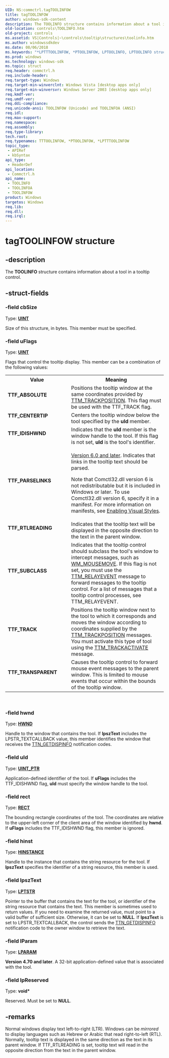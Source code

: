 ```yaml
---
UID: NS:commctrl.tagTOOLINFOW
title: tagTOOLINFOW
author: windows-sdk-content
description: The TOOLINFO structure contains information about a tool in a tooltip control.
old-location: controls\TOOLINFO.htm
old-project: controls
ms.assetid: VS|Controls|~\controls\tooltip\structures\toolinfo.htm
ms.author: windowssdkdev
ms.date: 08/06/2018
ms.keywords: "*LPTTTOOLINFOW, *PTOOLINFOW, LPTOOLINFO, LPTOOLINFO structure pointer [Windows Controls], PTOOLINFO, PTOOLINFO structure pointer [Windows Controls], TOOLINFO, TOOLINFO structure [Windows Controls], TOOLINFOA, TOOLINFOW, TTF_ABSOLUTE, TTF_CENTERTIP, TTF_IDISHWND, TTF_PARSELINKS, TTF_RTLREADING, TTF_SUBCLASS, TTF_TRACK, TTF_TRANSPARENT, TTTOOLINFO, TTTOOLINFOA, TTTOOLINFOW, _win32_TOOLINFO, _win32_TOOLINFO_cpp, commctrl/LPTOOLINFO, commctrl/PTOOLINFO, commctrl/TOOLINFO, commctrl/TOOLINFOA, commctrl/TOOLINFOW, controls.TOOLINFO, controls._win32_TOOLINFO, tagTOOLINFOW"
ms.prod: windows
ms.technology: windows-sdk
ms.topic: struct
req.header: commctrl.h
req.include-header: 
req.target-type: Windows
req.target-min-winverclnt: Windows Vista [desktop apps only]
req.target-min-winversvr: Windows Server 2003 [desktop apps only]
req.kmdf-ver: 
req.umdf-ver: 
req.ddi-compliance: 
req.unicode-ansi: TOOLINFOW (Unicode) and TOOLINFOA (ANSI)
req.idl: 
req.max-support: 
req.namespace: 
req.assembly: 
req.type-library: 
tech.root: 
req.typenames: TTTOOLINFOW, *PTOOLINFOW, *LPTTTOOLINFOW
topic_type:
 - APIRef
 - kbSyntax
api_type:
 - HeaderDef
api_location:
 - Commctrl.h
api_name:
 - TOOLINFO
 - TOOLINFOA
 - TOOLINFOW
product: Windows
targetos: Windows
req.lib: 
req.dll: 
req.irql: 
---
```


# tagTOOLINFOW structure


## -description


The <b>TOOLINFO</b> structure contains information about a tool in a tooltip control.


## -struct-fields




### -field cbSize

Type: <b><a href="https://msdn.microsoft.com/4553cafc-450e-4493-a4d4-cb6e2f274d46">UINT</a></b>

Size of this structure, in bytes. This member must be specified. 


### -field uFlags

Type: <b><a href="https://msdn.microsoft.com/4553cafc-450e-4493-a4d4-cb6e2f274d46">UINT</a></b>

Flags that control the tooltip display. This member can be a combination of the following values: 

<table>
<tr>
<th>Value</th>
<th>Meaning</th>
</tr>
<tr>
<td width="40%"><a id="TTF_ABSOLUTE"></a><a id="ttf_absolute"></a><dl>
<dt><b>TTF_ABSOLUTE</b></dt>
</dl>
</td>
<td width="60%">
Positions the tooltip window at the same coordinates provided by <a href="https://msdn.microsoft.com/en-us/library/Bb760422(v=VS.85).aspx">TTM_TRACKPOSITION</a>. This flag must be used with the TTF_TRACK flag. 

</td>
</tr>
<tr>
<td width="40%"><a id="TTF_CENTERTIP"></a><a id="ttf_centertip"></a><dl>
<dt><b>TTF_CENTERTIP</b></dt>
</dl>
</td>
<td width="60%">
Centers the tooltip window below the tool specified by the <b>uId</b> member. 

</td>
</tr>
<tr>
<td width="40%"><a id="TTF_IDISHWND"></a><a id="ttf_idishwnd"></a><dl>
<dt><b>TTF_IDISHWND</b></dt>
</dl>
</td>
<td width="60%">
Indicates that the <b>uId</b> member is the window handle to the tool. If this flag is not set, <b>uId</b> is the tool's identifier. 

</td>
</tr>
<tr>
<td width="40%"><a id="TTF_PARSELINKS"></a><a id="ttf_parselinks"></a><dl>
<dt><b>TTF_PARSELINKS</b></dt>
</dl>
</td>
<td width="60%">

<a href="https://msdn.microsoft.com/1B524A91-B433-4968-9546-8A6AFB67E89C">Version 6.0 and later</a>. Indicates that links in the tooltip text should be parsed.
                        
                        

Note that Comctl32.dll version 6 is not redistributable but it is included in Windows or later. To use Comctl32.dll version 6, specify it in a manifest. For more information on manifests, see <a href="https://msdn.microsoft.com/en-us/library/Bb773175(v=VS.85).aspx">Enabling Visual Styles</a>.

</td>
</tr>
<tr>
<td width="40%"><a id="TTF_RTLREADING"></a><a id="ttf_rtlreading"></a><dl>
<dt><b>TTF_RTLREADING</b></dt>
</dl>
</td>
<td width="60%">
Indicates that the tooltip text will be displayed in the opposite direction to the text in the parent window. 

</td>
</tr>
<tr>
<td width="40%"><a id="TTF_SUBCLASS"></a><a id="ttf_subclass"></a><dl>
<dt><b>TTF_SUBCLASS</b></dt>
</dl>
</td>
<td width="60%">
Indicates that the tooltip control should subclass the tool's window to intercept messages, such as <a href="https://msdn.microsoft.com/en-us/library/ms645616(v=VS.85).aspx">WM_MOUSEMOVE</a>. If this flag is not set, you must use the <a href="https://msdn.microsoft.com/en-us/library/Bb760403(v=VS.85).aspx">TTM_RELAYEVENT</a> message to forward messages to the tooltip control. For a list of messages that a tooltip control processes, see TTM_RELAYEVENT. 

</td>
</tr>
<tr>
<td width="40%"><a id="TTF_TRACK"></a><a id="ttf_track"></a><dl>
<dt><b>TTF_TRACK</b></dt>
</dl>
</td>
<td width="60%">
Positions the tooltip window next to the tool to which it corresponds and moves the window according to coordinates supplied by the <a href="https://msdn.microsoft.com/en-us/library/Bb760422(v=VS.85).aspx">TTM_TRACKPOSITION</a> messages. You must activate this type of tool using the <a href="https://msdn.microsoft.com/en-us/library/Bb760421(v=VS.85).aspx">TTM_TRACKACTIVATE</a> message. 

</td>
</tr>
<tr>
<td width="40%"><a id="TTF_TRANSPARENT"></a><a id="ttf_transparent"></a><dl>
<dt><b>TTF_TRANSPARENT</b></dt>
</dl>
</td>
<td width="60%">
Causes the tooltip control to forward mouse event messages to the parent window. This is limited to mouse events that occur within the bounds of the tooltip window. 

</td>
</tr>
</table>
 


### -field hwnd

Type: <b><a href="https://msdn.microsoft.com/4553cafc-450e-4493-a4d4-cb6e2f274d46">HWND</a></b>

Handle to the window that contains the tool. If <b>lpszText</b> includes the LPSTR_TEXTCALLBACK value, this member identifies the window that receives the <a href="https://msdn.microsoft.com/en-us/library/Bb760269(v=VS.85).aspx">TTN_GETDISPINFO</a> notification codes.


### -field uId

Type: <b><a href="https://msdn.microsoft.com/4553cafc-450e-4493-a4d4-cb6e2f274d46">UINT_PTR</a></b>

Application-defined identifier of the tool. If <b>uFlags</b> includes the TTF_IDISHWND flag, <b>uId</b> must specify the window handle to the tool. 


### -field rect

Type: <b><a href="https://msdn.microsoft.com/library/windows/hardware/ff569234">RECT</a></b>

The bounding rectangle coordinates of the tool. The coordinates are relative to the upper-left corner of the client area of the window identified by <b>hwnd</b>. If <b>uFlags</b> includes the TTF_IDISHWND flag, this member is ignored. 


### -field hinst

Type: <b><a href="https://msdn.microsoft.com/4553cafc-450e-4493-a4d4-cb6e2f274d46">HINSTANCE</a></b>

Handle to the instance that contains the string resource for the tool. If <b>lpszText</b> specifies the identifier of a string resource, this member is used.


### -field lpszText

Type: <b><a href="https://msdn.microsoft.com/4553cafc-450e-4493-a4d4-cb6e2f274d46">LPTSTR</a></b>

Pointer to the buffer that contains the text for the tool, or identifier of the string resource that contains the text. This member is sometimes used to return values. If you need to examine the returned value,  must point to a valid buffer of sufficient size. Otherwise, it can be set to <b>NULL</b>. If <b>lpszText</b> is set to LPSTR_TEXTCALLBACK, the control sends
the <a href="https://msdn.microsoft.com/en-us/library/Bb760269(v=VS.85).aspx">TTN_GETDISPINFO</a> notification code to the owner window to retrieve the text.


### -field lParam

Type: <b><a href="https://msdn.microsoft.com/4553cafc-450e-4493-a4d4-cb6e2f274d46">LPARAM</a></b>

<b>Version 4.70 and later</b>. A 32-bit application-defined value that is associated with the tool. 


### -field lpReserved

Type: <b>void*</b>

Reserved. Must be set to <b>NULL</b>.


## -remarks



Normal windows display text left-to-right (LTR). Windows can be <i>mirrored</i> to display languages such as Hebrew or Arabic that read right-to-left (RTL). Normally, tooltip text is displayed in the same direction as the text in its parent window. If TTF_RTLREADING is set, tooltip text will read in the opposite direction from the text in the parent window.



